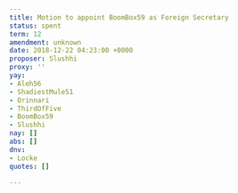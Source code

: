 ```yaml
---
title: Motion to appoint BoomBox59 as Foreign Secretary
status: spent
term: 12
amendment: unknown
date: 2018-12-22 04:23:00 +0000
proposer: Slushhi
proxy: ''
yay:
- Aleh56
- ShadiestMule51
- Orinnari
- ThirdOfFive
- BoomBox59
- Slushhi
nay: []
abs: []
dnv:
- Locke
quotes: []

---
```

